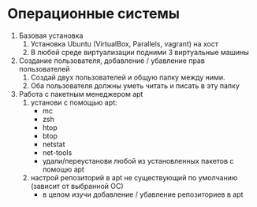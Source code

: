 # Операционные системы 
1. Базовая установка
   1. Установка Ubuntu (VirtualBox, Parallels, vagrant) на хост
   2. В любой среде виртуализации подними 3 виртуальные машины
2. Создание пользователя, добавление / убавление прав пользователей
   1. Создай двух пользователей и общую папку между ними.
   2. Оба пользователя должны уметь читать и писать в эту папку
3. Работа с пакетным менеджером apt 
   1. установи с помощью apt:
      - mc 
      - zsh 
      - htop 
      - btop 
      - netstat 
      - net-tools
      - удали/переустанови любой из установленных пакетов с помощю apt 
   2. настрой репозиторий в apt не существующий по умолчанию (зависит от выбранной ОС) 
      - в целом изучи добавление / убавление репозиториев в apt